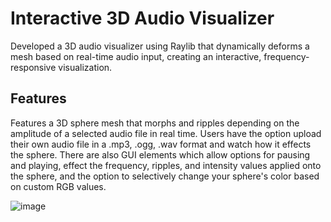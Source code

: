 # Interactive 3D Audio Visualizer
Developed a 3D audio visualizer using Raylib that dynamically deforms a mesh based on real-time audio input, creating an interactive, frequency-responsive visualization.

## Features
Features a 3D sphere mesh that morphs and ripples depending on the amplitude of a selected audio file in real time. Users have the option upload their own audio file in a .mp3, .ogg, .wav format and watch how it effects the sphere. There are also GUI elements which allow options for pausing and playing, effect the frequency, ripples, and intensity values applied onto the sphere, and the option to selectively change your sphere's color based on custom RGB values.

![image](https://github.com/user-attachments/assets/9b06be23-5ed6-4af6-8f4d-8277b64bcc5d)
